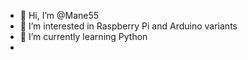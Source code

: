 - 👋 Hi, I’m @Mane55
- 👀 I’m interested in Raspberry Pi and Arduino variants
- 🌱 I’m currently learning Python
- 
<!---
Mane55/Mane55 is a ✨ special ✨ repository because its `README.md` (this file) appears on your GitHub profile.
You can click the Preview link to take a look at your changes.
--->
